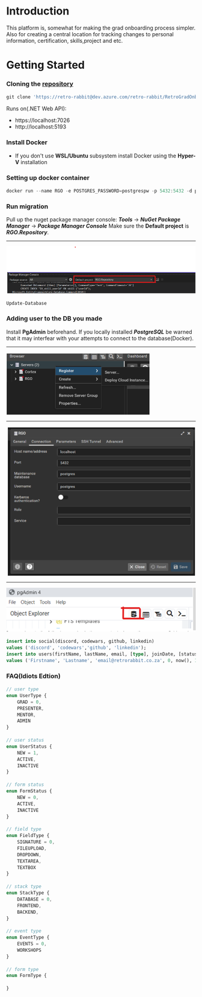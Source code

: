 # Introduction 
This platform is, somewhat for making the grad onboarding process simpler. Also for creating a central location for tracking changes to personal information, certification, skills,project and etc.

# Getting Started
### Cloning the [repository](https://retro-rabbit@dev.azure.com/retro-rabbit/RetroGradOnboard/_git/RGO-Server)
```powershell
git clone 'https://retro-rabbit@dev.azure.com/retro-rabbit/RetroGradOnboard/_git/RGO-Server'
```
Runs on(.NET Web API):
- https://localhost:7026
- http://localhost:5193
### Install Docker
- If you don't use **WSL/Ubuntu** subsystem install Docker using the **Hyper-V** installation
### Setting up docker container
```powershell
docker run --name RGO -e POSTGRES_PASSWORD=postgrespw -p 5432:5432 -d postgres
```
### Run migration
Pull up the nuget package manager console:
**_Tools_** -> **_NuGet Package Manager_** -> **_Package Manager Console_**
Make sure the **Default project** is **_RGO.Repository_**.
___
![Image of Package Manager Console](./Screenshot%202023-08-02%20173156.png)

```powershell
Update-Database
```
### Adding user to the DB you made
Install **PgAdmin** beforehand. If you locally installed **_PostgreSQL_** be warned that it may interfear with your attempts to connect to the database(Docker).
___
![Register service](./Screenshot%202023-08-02%20173735.png)
___
![Register service - connection](./Screenshot%202023-08-02%20173613.png)
___
![PgAdmin query tool](./Screenshot%202023-08-02%20173343.png)
```sql
insert into social(discord, codewars, github, linkedin)
values ('discord', 'codewars','github', 'linkedin');
insert into users(firstName, lastName, email, [type], joinDate, [status])
values ('Firstname', 'Lastname', 'email@retrorabbit.co.za', 0, now(), 1, 1);

```
### FAQ(Idiots Edtion)
```typescript
// user type
enum UserType {
    GRAD = 0,
    PRESENTER,
    MENTOR,
    ADMIN
}

// user status
enum UserStatus {
    NEW = 1,
    ACTIVE,
    INACTIVE
}

// form status
enum FormStatus {
    NEW = 0,
    ACTIVE,
    INACTIVE
}

// field type
enum FieldType {
    SIGNATURE = 0,
    FILEUPLOAD,
    DROPDOWN,
    TEXTAREA,
    TEXTBOX
}

// stack type
enum StackType {
    DATABASE = 0,
    FRONTEND,
    BACKEND,
}

// event type
enum EventType {
    EVENTS = 0,
    WORKSHOPS
}

// form type
enum FormType {
    
}
```